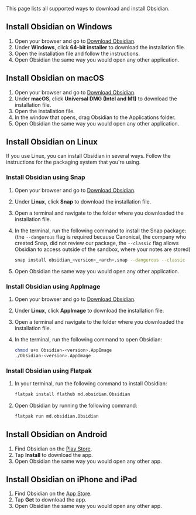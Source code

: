 This page lists all supported ways to download and install Obsidian.

## Install Obsidian on Windows

1. Open your browser and go to [Download Obsidian](https://obsidian.md/download).
1. Under **Windows**, click **64-bit installer** to download the installation file.
1. Open the installation file and follow the instructions.
1. Open Obsidian the same way you would open any other application.

## Install Obsidian on macOS

1. Open your browser and go to [Download Obsidian](https://obsidian.md/download).
1. Under **macOS**, click **Universal DMG (Intel and M1)** to download the installation file.
1. Open the installation file.
1. In the window that opens, drag Obsidian to the Applications folder.
1. Open Obsidian the same way you would open any other application.

## Install Obsidian on Linux

If you use Linux, you can install Obsidian in several ways. Follow the instructions for the packaging system that you're using.

### Install Obsidian using Snap

1. Open your browser and go to [Download Obsidian](https://obsidian.md/download).
1. Under **Linux**, click **Snap** to download the installation file.
1. Open a terminal and navigate to the folder where you downloaded the installation file.
1. In the terminal, run the following command to install the Snap package: (the `--dangerous` flag is required because Canonical, the company who created Snap, did not review our package, the `--classic` flag allows Obsidian to access outside of the sandbox, where your notes are stored)

   ```bash
   snap install obsidian_<version>_<arch>.snap --dangerous --classic
   ```

1. Open Obsidian the same way you would open any other application.

### Install Obsidian using AppImage

1. Open your browser and go to [Download Obsidian](https://obsidian.md/download).
1. Under **Linux**, click **AppImage** to download the installation file.
1. Open a terminal and navigate to the folder where you downloaded the installation file.
1. In the terminal, run the following command to open Obsidian:

   ```bash
   chmod u+x Obsidian-<version>.AppImage
   ./Obsidian-<version>.AppImage
   ```

### Install Obsidian using Flatpak

1. In your terminal, run the following command to install Obsidian:

   ```bash
   flatpak install flathub md.obsidian.Obsidian
   ```

2. Open Obsidian by running the following command:

   ```bash
   flatpak run md.obsidian.Obsidian
   ```

## Install Obsidian on Android

1. Find Obsidian on the [Play Store](https://play.google.com/store/apps/details?id=md.obsidian).
2. Tap **Install** to download the app.
3. Open Obsidian the same way you would open any other app.

## Install Obsidian on iPhone and iPad

1. Find Obsidian on the [App Store](https://apps.apple.com/us/app/obsidian-connected-notes/id1557175442).
2. Tap **Get** to download the app.
3. Open Obsidian the same way you would open any other app.
